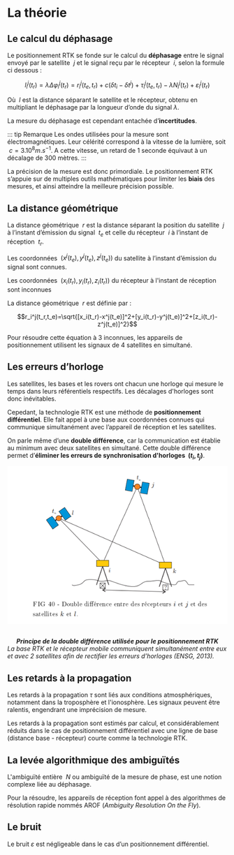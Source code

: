 # La théorie
## Le calcul du déphasage
Le positionnement RTK se fonde sur le calcul du **déphasage**  entre le signal envoyé  par le satellite $\ j$ et le signal reçu par le récepteur $\ i$, selon la formule ci dessous :

$$l_i^j(t_r)=\lambda\Delta\varphi_i^j(t_r)=r_i^j(t_e,t_r)+c(\delta t_i-\delta t^j)+\tau_i^j(t_e,t_r)-\lambda N_i^j(t_r)+\varepsilon_i^j(t_r)$$

Où $\ l$ est la distance séparant le satellite et le récepteur, obtenu en multipliant le déphasage par la longueur d’onde du signal $\lambda$.

La mesure du déphasage est cependant entachée d’**incertitudes**. 

::: tip Remarque
Les ondes utilisées pour la mesure sont électromagnétiques. Leur célérité correspond à la vitesse de la lumière, soit $\ c=3.10^8 m.s^{-1}$. A cette vitesse, un retard de 1 seconde équivaut à un décalage de 300 mètres.
:::

La précision de la mesure est donc primordiale. Le positionnement RTK s’appuie sur de multiples outils mathématiques pour limiter les **biais** des mesures, et ainsi atteindre la meilleure précision possible.

## La distance géométrique
La distance géométrique $\ r$ est la distance séparant la position du satellite $\ j$ à l’instant d’émission du signal $\ t_e$ et celle du récepteur $\ i$ à l’instant de réception $\ t_r$. 

Les coordonnées $\ (x^j(t_e),y^j(t_e),z^j(t_e))$ du satellite à l’instant d’émission du signal  sont connues. 

Les coordonnées $\ (x_i(t_r),y_i(t_r),z_i(t_r))$ du récepteur à l'instant de réception sont inconnues

La distance géométrique $\ r$ est définie par :

$$r_i^j(t_r,t_e)=\sqrt{[x_i(t_r)-x^j(t_e)]^2+[y_i(t_r)-y^j(t_e)]^2+[z_i(t_r)-z^j(t_e)]^2}$$

Pour résoudre cette équation à 3 inconnues, les appareils de positionnement utilisent les signaux de 4 satellites en simultané.

## Les erreurs d’horloge
Les satellites, les bases et les rovers ont chacun une horloge qui mesure le temps dans leurs référentiels respectifs. Les décalages d'horloges sont donc inévitables.

Cepedant, la technologie RTK est une méthode de **positionnement différentiel**. Elle fait appel à une base aux coordonnées connues qui communique simultanément avec l’appareil de réception et les satellites.

On parle même d’une **double différence**, car la communication est établie au minimum avec deux satellites en simultané. Cette double différence permet d’**éliminer les erreurs de synchronisation d'horloges $\ (t_i ,t_j)$**.  
  
<img src="../assets/dble_diff.png" 
        alt="Impossible de visualiser le contenu" 
        style="display: block; margin: 0 auto" />  
***<center> Principe de la double différence utilisée pour le positionnement RTK </center>***
*La base RTK et le récepteur mobile communiquent simultanément entre eux et avec 2 satellites afin de rectifier les erreurs d’horloges (ENSG, 2013).*

## Les retards à la propagation
Les retards à la propagation $\tau$ sont liés aux conditions atmosphériques, notamment dans la troposphère et l'ionosphère. Les signaux peuvent être ralentis, engendrant une imprécision de mesure. 

Les retards à la propagation sont estimés par calcul, et considérablement réduits dans le cas de positionnement différentiel avec une ligne de base (distance base - récepteur) courte comme la technologie RTK.

## La levée algorithmique des ambiguïtés
L'ambiguïté entière $\ N$ ou ambiguïté de la mesure de phase, est une notion complexe liée au déphasage. 

Pour la résoudre, les appareils de réception font appel à des algorithmes de résolution rapide nommés AROF (*Ambiguity 
Resolution On the Fly*).

## Le bruit
Le bruit $\varepsilon$ est négligeable dans le cas d’un positionnement différentiel.

